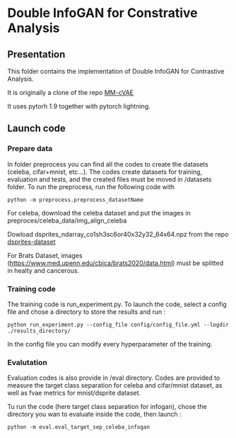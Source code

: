 # Double InfoGAN for Constrative Analysis

## Presentation 

This folder contains the implementation of Double InfoGAN for Contrastive Analysis. 

It is originally a clone of the repo [MM-cVAE](https://github.com/suinleelab/MM-cVAE)

It uses pytorh 1.9 together with pytorch lightning. 

## Launch code 

### Prepare data

In folder preprocess you can find all the codes to create the datasets (celeba, cifar+mnist, etc...). The codes create datasets for training, evaluation and tests, and the created files must be moved in /datasets folder. To run the preprocess, run the following code with 

```
python -m preprocess.preprocess_datasetName
```

For celeba, download the celeba dataset and put the images in preproces/celeba_data/img_align_celeba


Dowload dsprites_ndarray_co1sh3sc6or40x32y32_64x64.npz from the repo [dsprites-dataset](https://github.com/deepmind/dsprites-dataset)

For Brats Dataset, images (https://www.med.upenn.edu/cbica/brats2020/data.html) must be splitted in healty and cancerous. 


### Training code

The training code is run_experiment.py. To launch the code, select a config file and chose a directory to store the results and run : 

```
python run_experiment.py --config_file config/config_file.yml --logdir ./results_directory/
```

In the config file you can modify every hyperparameter of the training. 

### Evalutation

Evaluation codes is also provide in /eval directory. Codes are provided to measure the target class separation for celeba and cifar/mnist dataset, as well as fvae metrics for mnist/dsprite dataset. 

Tu run the code (here target class separation for infogan), chose the directory you wan to evaluate inside the code, then launch : 

```
python -m eval.eval_target_sep_celeba_infogan
```

